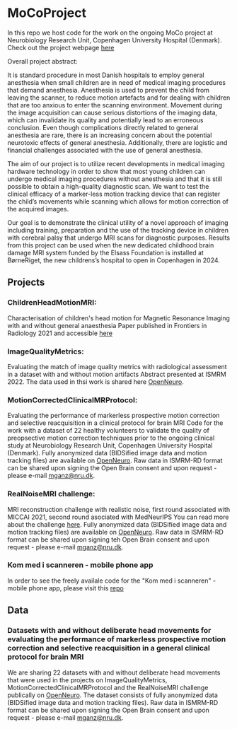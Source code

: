 # MoCoProject
In this repo we host code for the work on the ongoing MoCo project at Neurobiology Research Unit, Copenhagen University Hospital (Denmark). Check out the project webpage [here](https://sites.google.com/view/melanieganz/research-projects/imaging-children-without-anesthesia)

Overall project abstract:

It is standard procedure in most Danish hospitals to employ general anesthesia when small children are in need of medical imaging procedures that demand anesthesia. Anesthesia is used to prevent the child from leaving the scanner, to reduce motion artefacts and for dealing with children that are too anxious to enter the scanning environment. Movement during the image acquisition can cause serious distortions of the imaging data, which can invalidate its quality and potentially lead to an erroneous conclusion. Even though complications directly related to general anesthesia are rare, there is an increasing concern about the potential neurotoxic effects of general anesthesia. Additionally, there are logistic and financial challenges associated with the use of general anesthesia.

The aim of our project is to utilize recent developments in medical imaging hardware technology in order to show that most young children can undergo medical imaging procedures without anesthesia and that it is still possible to obtain a high-quality diagnostic scan. We want to test the clinical efficacy of a marker-less motion tracking device that can register the child’s movements while scanning which allows for motion correction of the acquired images.

Our goal is to demonstrate the clinical utility of a novel approach of imaging including training, preparation and the use of the tracking device in children with cerebral palsy that undergo MRI scans for diagnostic purposes. Results from this project can be used when the new dedicated childhood brain damage MRI system funded by the Elsass Foundation is installed at BørneRiget, the new childrens’s hospital to open in Copenhagen in 2024.


## Projects
### ChildrenHeadMotionMRI:
Characterisation of children's head motion for Magnetic Resonance Imaging with and without general anaesthesia
Paper published in Frontiers in Radiology 2021 and accessible [here](https://www.frontiersin.org/articles/10.3389/fradi.2021.789632/full)

### ImageQualityMetrics:
Evaluating the match of image quality metrics with radiological assessment in a dataset with and without motion artifacts
Abstract presented at ISMRM 2022. The data used in thsi work is shared here [OpenNeuro](https://openneuro.org/datasets/ds004332).

### MotionCorrectedClinicalMRProtocol:
Evaluating the performance of markerless prospective motion correction and selective reacquisition in a clinical protocol for brain MRI
Code for the work with a dataset of 22 healthy volunteers to validate the quality of preopsective motion correction techniques prior to the ongoing clinical study at Neurobiology Research Unit, Copenhagen University Hospital (Denmark). Fully anonymized data (BIDSified image data and motion tracking files) are available on [OpenNeuro](https://openneuro.org/datasets/ds004332). Raw data in ISMRM-RD format can be shared upon signing the Open Brain consent and upon request - please e-mail mganz@nru.dk.


### RealNoiseMRI challenge:
MRI reconstruction challenge with realistic noise, first round associated with MICCAI 2021, second round asociated with MedNeurIPS
You can read more about the challenge [here](https://realnoisemri.grand-challenge.org/). Fully anonymized data (BIDSified image data and motion tracking files) are available on [OpenNeuro](https://openneuro.org/datasets/ds004332). Raw data in ISMRM-RD format can be shared upon signing teh Open Brain consent and upon request - please e-mail mganz@nru.dk. 

### Kom med i scanneren - mobile phone app
In order to see the freely availale code for the "Kom med i scanneren" - mobile phone app, please visit this [repo](https://github.com/melanieganz/Borneriget_MRI)


## Data
### Datasets with and without deliberate head movements for evaluating the performance of markerless prospective motion correction and selective reacquisition in a general clinical protocol for brain MRI
We are sharing 22 datasets with and without deliberate head movements that were used in the projects on ImageQualityMetrics, MotionCorrectedClinicalMRProtocol and the RealNoiseMRI challenge publically on [OpenNeuro](https://openneuro.org/datasets/ds004332). The dataset consists of fully anonymized data (BIDSified image data and motion tracking files). Raw data in ISMRM-RD format can be shared upon signing the Open Brain consent and upon request - please e-mail mganz@nru.dk.

